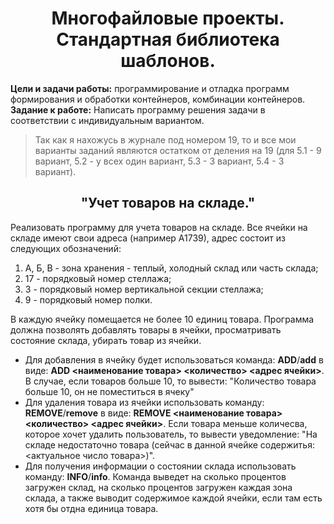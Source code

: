 <div align="center">

# Многофайловые проекты. Стандартная библиотека шаблонов.

</div>

**Цели и задачи работы:** программирование и отладка программ формирования и обработки контейнеров, комбинации контейнеров. 
**Задание к работе:** Написать программу решения задачи в соответствии с индивидуальным вариантом.

>Так как я нахожусь в журнале под номером 19, то и все мои варианты заданий являются остатком от деления на 19 (для 5.1 - 9 вариант, 5.2 - у всех один вариант, 5.3 - 3 вариант, 5.4 - 3 вариант).

<div align="center">

## "Учет товаров на складе."

</div>

Реализовать программу для учета товаров на складе. Все ячейки  на складе имеют свои адреса (например А1739), адрес состоит из следующих обозначений: 
1) А, Б, В - зона хранения - теплый, холодный склад или часть склада; 
2) 17 - порядковый номер стеллажа; 
3) 3 - порядковый номер вертикальной секции стеллажа; 
4) 9 - порядковый номер полки. 

В каждую ячейку помещается не более 10 единиц товара. Программа должна позволять добавлять товары в ячейки, просматривать состояние склада, убирать товар из ячейки. 

* Для добавления в ячейку будет использоваться команда: **ADD**/**add** в виде: **ADD <наименование товара> <количество> <адрес ячейки>**. В случае, если товаров больше 10, то вывести: "Количество товара больше 10, он не поместиться в ячеку"
* Для удаления товара из ячейки использовать команду: **REMOVE**/**remove** в виде: **REMOVE <наименование товара> <количество> <адрес ячейки>**. Если товара меньше количесва, которое хочет удалить пользователь, то вывести уведомление: "На складе недостаточно товара (сейчас в данной ячейке содержитья: <актуальное число товара>)".
* Для получения информации о состоянии склада использовать команду: **INFO**/**info**. Команда выведет на сколько процентов загружен склад, на сколько процентов загружен каждая зона склада, а также выводит содержимое каждой ячейки, если там есть хотя бы отдна единица товара.